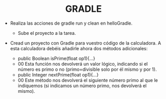 <center><h1>GRADLE</h1></center>

* Realiza las acciones de gradle run y clean en helloGradle.
    
    - Sube el proyecto a la tarea.

* Cread un proyecto con Gradle para vuestro código de la calculadora. A esta calculadora debéis añadirle ahora dos métodos adicionales:

   - public Boolean isPrime(float op1){...}

   + 00 Esta función nos devolverá un valor lógico, indicando si el número es primo o no (primo=divisible solo por él mismo y por 1).

   - public Integer nextPrime(float op1){...}

   + 00 Este método nos devolverá el siguiente número primo al que le indiquemos (si indicamos un número primo, nos devolverá el mismo).


